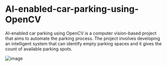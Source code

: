 # Al-enabled-car-parking-using-OpenCV
AI-enabled car parking using OpenCV is a computer vision-based project that aims to automate the parking process. The project involves developing an intelligent system that can identify empty parking spaces and it gives the count of available parking spots. 


![image](https://github.com/Jewel-Thomas/Al-enabled-car-parking-using-OpenCV/assets/80634999/7d9197da-b7de-4e87-bd5f-0fe905da4701)

